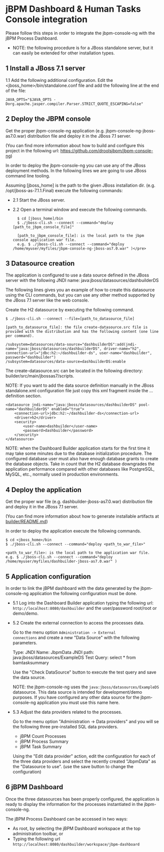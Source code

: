 jBPM Dashboard & Human Tasks Console integration
=================================================

Please follow this steps in order to integrate the jbpm-console-ng with the jBPM Process Dashboard.

* NOTE: the following procedure is for a JBoss standalone server, but it can easily be extended for other installation types.

1 Install a JBoss 7.1 server
---------------------------

1.1 Add the following additional configuration.
  Edit the <jboss_home>/bin/standalone.conf file and add the following line at the end of the file:

    JAVA_OPTS="$JAVA_OPTS -Dorg.apache.jasper.compiler.Parser.STRICT_QUOTE_ESCAPING=false"

2 Deploy the JBPM console
---------------------------

Get the proper jbpm-console-ng application (e.g. jbpm-console-ng-jboss-as7.0.war) distribution file and deploy it in
the JBoss 7.1 server.

(You can find more information about how to build and configure this project in the following url: https://github.com/droolsjbpm/jbpm-console-ng)

In order to deploy the jbpm-console-ng you can use any of the JBoss deployment methods.
In the following lines we are going to use JBoss command line tooling.

Assuming [jboss_home] is the path to the given JBoss installation dir. (e.g. /opt/jboss-as-7.1.1.Final) execute the
following commands:

* 2.1 Start the JBoss server.
* 2.2 Open a terminal window and execute the following commands.

        $ cd [jboss_home]/bin
        $ ./jboss-cli.sh --connect --command="deploy [path_to_jbpm_console_file]"

        [path_to_jbpm_console_file]: is the local path to the jbpm console application war file.
        e.g. $ ./jboss-cli.sh --connect --command="deploy /home/myuser/myfiles/jbpm-console-ng-jboss-as7.0.war" )</pre>

3 Datasource creation
-------------------------------

The application is configured to use a data source defined in the JBoss server with the following
JNDI name: java:jboss/datasources/dashbuilderDS

The following lines gives you an example of how to create this datasource using the CLI commands, but you can use any
other method supported by the JBoss 7.1 server like the web console.

Create the H2 datasource by executing the following command.

    $ ./jboss-cli.sh --connect --file=[path_to_datasource_file]

    [path_to_datasource_file]: the file create-datasource.src file is provided with the distribution and has the following content (one line per command).

    /subsystem=datasources/data-source="dashbuilderDS":add(jndi-name="java:jboss/datasources/dashbuilderDS", driver-name="h2", connection-url="jdbc:h2:~/dashbuilder-ds", user-name="dashbuilder", password="dashbuilder")
    /subsystem=datasources/data-source=dashbuilderDS:enable

The create-datasource.src can be located in the following directory: builder/src/main/jbossas7/scripts.

NOTE: If you want to add the data source definition manually in the JBoss standalone.xml configuration file just copy
this xml fragment inside the <datasources> ... </datasources> definition section.

    <datasource jndi-name="java:jboss/datasources/dashbuilderDS" pool-name="dashbuilderDS" enabled="true">
        <connection-url>jdbc:h2:~/dashbuilder-ds</connection-url>
        <driver>h2</driver>
        <security>
            <user-name>dashbuilder</user-name>
            <password>dashbuilder</password>
        </security>
    </datasource>


NOTE: when the Dashboard Builder application starts for the first time it may take some minutes due to the database initialization procedure.
The configured database user must also have enough database grants to create the database objects.
Take in count that the H2 database downgrades the application performance compared with other databases like PostgreSQL,
MySQL, etc., normally used in production environments.

4 Deploy the application
--------------------------

Get the proper war file (e.g. dashbuilder-jboss-as7.0.war) distribution file and deploy it in the JBoss 7.1 server.

(You can find more information about how to generate installable artifacts at [builder/README.md](https://github.com/droolsjbpm/dashboard-builder/blob/master/builder/README.md))

In order to deploy the application execute the following commands.

    $ cd <jboss_home>/bin
    $ ./jboss-cli.sh --connect --command="deploy <path_to_war_file>"

    <path_to_war_file>: is the local path to the application war file.
    e.g. $ ./jboss-cli.sh --connect --command="deploy /home/myuser/myfiles/dashbuilder-jboss-as7.0.war" )

5 Application configuration
----------------------------

In order to link the jBPM dashboard with the data generated by the jbpm-console-ng application the following configuration
must be done.

* 5.1 Log into the Dashboard Builder application typing the following url: <code>http://localhost:8080/dashbuilder</code> and the user/password
    root/root or demo/demo.

* 5.2 Create the external connection to access the processes data.

  Go to the menu option <code>Administration -> External connections</code> and create a new "Data Source" with the
  following parameters.

    Type: JNDI
    Name: JbpmData
    JNDI path: java:jboss/datasources/ExampleDS
    Test Query: select * from bamtasksummary

  Use the "Check DataSource" button to execute the test query and save the data source.

  NOTE: the jbpm-console-ng uses the <code>java:jboss/datasources/ExampleDS</code> datasource. This data source
  is intended for development/demo purposes. If you have configured any other data source for the jbpm-console-ng
  application you must use this name here.

* 5.3 Adjust the data providers related to the processes.

  Go to the menu option "Administration -> Data providers" and you will se the following three pre-installed SQL data providers.

  * jBPM Count Processes
  * jBPM Process Summary
  * jBPM Task Summary

  Using the "Edit data provider" action, edit the configuration for each of the three data providers and select the
  recently created "JbpmData" as the "Datasource to use". (use the save button to change the configuration)

6 jBPM Dashboard
----------------------------

Once the three datasources has been properly configured, the application is ready to display the information for the processes
instantiated in the jbpm-console-ng.

The jBPM Process Dashboard can be accessed in two ways:

* As root, by selecting the jBPM Dashboard workspace at the top administration toolbar, or
* Typing the following url <code>http://localhost:8080/dashbuilder/workspace/jbpm-dashboard</code>
